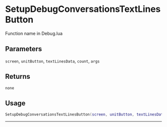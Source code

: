 # SetupDebugConversationsTextLinesButton
Function name in Debug.lua
## Parameters
`screen`, `unitButton`, `textLinesData`, `count`, `args`
## Returns
`none`
## Usage
```lua
SetupDebugConversationsTextLinesButton(screen, unitButton, textLinesData, count, args)
```
---
